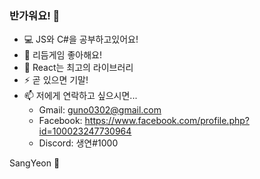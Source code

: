 ### 반가워요! 👋

- 💻 JS와 C#을 공부하고있어요!
- 🤔 리듬게임 좋아해요!
- 💬 React는 최고의 라이브러리
- ⚡ 곧 있으면 기말!
- 📫 저에게 연락하고 싶으시면...
  - Gmail: guno0302@gmail.com
  - Facebook: https://www.facebook.com/profile.php?id=100023247730964
  - Discord: 생연#1000

SangYeon 🤛
